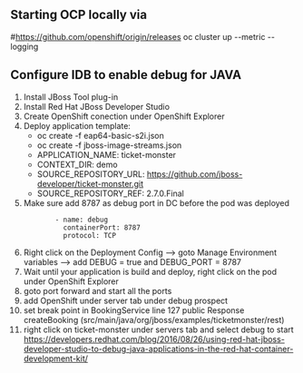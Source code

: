 ## Starting OCP locally via
#https://github.com/openshift/origin/releases
oc cluster up --metric --logging


## Configure IDB to enable debug for JAVA
1. Install JBoss Tool plug-in
2. Install Red Hat JBoss Developer Studio
3. Create OpenShift conection under OpenShift Explorer
4. Deploy application 
template: 
   - oc create -f eap64-basic-s2i.json
   - oc create -f jboss-image-streams.json
   - APPLICATION_NAME: ticket-monster
   - CONTEXT_DIR: demo
   - SOURCE_REPOSITORY_URL: https://github.com/jboss-developer/ticket-monster.git
   - SOURCE_REPOSITORY_REF: 2.7.0.Final
5. Make sure add 8787 as debug port in DC before the pod was deployed


 ```             
            - name: debug
              containerPort: 8787
              protocol: TCP
 ```
 
6. Right click on the Deployment Config --> goto Manage Environment variables --> add DEBUG = true and DEBUG_PORT = 8787
7.   Wait until your application is build and deploy, right click on the pod under OpenShift Explorer
8.   goto port forward and start all the ports
9.  add OpenShift under server tab under debug prospect
10. set break point in BookingService line 127 public Response createBooking (src/main/java/org/jboss/examples/ticketmonster/rest)
11. right click on ticket-monster under servers tab and select debug to start 
https://developers.redhat.com/blog/2016/08/26/using-red-hat-jboss-developer-studio-to-debug-java-applications-in-the-red-hat-container-development-kit/
